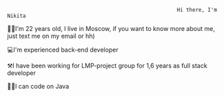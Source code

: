                                                            Hi there, I'm Nikita

🤷‍♂️I'm 22 years old, I live in Moscow, if you want to know more about me, just text me on my email or hh)

💻I'm experienced back-end developer

⚒️I have been working for LMP-project group for 1,6 years as full stack developer

🧑‍💻I can code on Java



<!---
NvedN/NvedN is a ✨ special ✨ repository because its `README.md` (this file) appears on your GitHub profile.
You can click the Preview link to take a look at your changes.
--->
